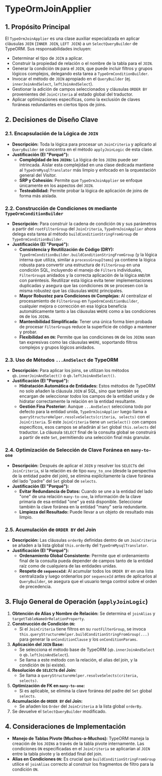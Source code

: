 # TypeOrmJoinApplier

## 1. Propósito Principal

El `TypeOrmJoinApplier` es una clase auxiliar especializada en aplicar cláusulas `JOIN` (`INNER JOIN`, `LEFT JOIN`) a un `SelectQueryBuilder` de TypeORM. Sus responsabilidades incluyen:

- Determinar el tipo de `JOIN` a aplicar.
- Construir la propiedad de relación o el nombre de la tabla para el `JOIN`.
- Generar la condición `ON` para el `JOIN`, que puede incluir filtros y grupos lógicos complejos, delegando esta tarea a `TypeOrmConditionBuilder`.
- Invocar el método de `JOIN` apropiado en el `QueryBuilder` (ej. `innerJoinAndSelect`, `leftJoinAndSelect`).
- Gestionar la adición de campos seleccionados y cláusulas `ORDER BY` provenientes del `JoinCriteria` al estado global del traductor.
- Aplicar optimizaciones específicas, como la exclusión de claves foráneas redundantes en ciertos tipos de joins.

## 2. Decisiones de Diseño Clave

### 2.1. Encapsulación de la Lógica de `JOIN`

- **Descripción:** Toda la lógica para procesar un `JoinCriteria` y aplicarlo al `QueryBuilder` se concentra en el método `applyJoinLogic` de esta clase.
- **Justificación (El "Porqué"):**
  - **Complejidad de los `JOIN`s:** La lógica de los `JOIN`s puede ser intrincada. Aislar esta complejidad en una clase dedicada mantiene al `TypeOrmMysqlTranslator` más limpio y enfocado en la orquestación general del Visitor.
  - **SRP y Cohesión:** Permite que `TypeOrmJoinApplier` se enfoque únicamente en los aspectos del `JOIN`.
  - **Testeabilidad:** Permite probar la lógica de aplicación de joins de forma más aislada.

### 2.2. Construcción de Condiciones `ON` mediante `TypeOrmConditionBuilder`

- **Descripción:** Para construir la cadena de condición `ON` y sus parámetros a partir del `rootFilterGroup` del `JoinCriteria`, `TypeOrmJoinApplier` ahora delega esta tarea al método `buildConditionStringFromGroup` de `TypeOrmConditionBuilder`.
- **Justificación (El "Porqué"):**
  - **Consistencia y Reutilización de Código (DRY):** `TypeOrmConditionBuilder.buildConditionStringFromGroup` (y la lógica interna que utiliza, similar a `processGroupItems`) ya contiene la lógica robusta para convertir una estructura de `FilterGroup` en una condición SQL, incluyendo el manejo de `Filter`s individuales, `FilterGroup`s anidados y la correcta aplicación de la lógica `AND`/`OR` con paréntesis. Reutilizar esta lógica evita tener implementaciones duplicadas y asegura que las condiciones `ON` se procesen con la misma robustez que las cláusulas `WHERE` principales.
  - **Mayor Robustez para Condiciones `ON` Complejas:** Al centralizar el procesamiento de `FilterGroup` en `TypeOrmConditionBuilder`, cualquier mejora o corrección en esa lógica beneficia automáticamente tanto a las cláusulas `WHERE` como a las condiciones `ON` de los `JOIN`s.
  - **Mantenibilidad Simplificada:** Tener una única forma bien probada de procesar `FilterGroup`s reduce la superficie de código a mantener y probar.
  - **Flexibilidad en `ON`:** Permite que las condiciones `ON` de los `JOIN`s sean tan expresivas como las cláusulas `WHERE`, soportando filtros complejos y grupos lógicos anidados.

### 2.3. Uso de Métodos `...AndSelect` de TypeORM

- **Descripción:** Para aplicar los joins, se utilizan los métodos `qb.innerJoinAndSelect()` o `qb.leftJoinAndSelect()`.
- **Justificación (El "Porqué"):**
  - **Hidratación Automática de Entidades:** Estos métodos de TypeORM no solo añaden la cláusula `JOIN` al SQL, sino que también se encargan de seleccionar _todos_ los campos de la entidad unida y de hidratar correctamente la relación en la entidad resultante.
  - **Gestión Fina Posterior:** Aunque `...AndSelect` selecciona todo por defecto para la entidad unida, `TypeOrmJoinApplier` luego llama a `queryStructureHelper.resolveSelects(criteria, selects)` con el `JoinCriteria`. Si este `JoinCriteria` tiene un `setSelect()` con campos específicos, esos campos se añadirán al `Set` global `this.selects` del traductor. La cláusula `SELECT` final de la consulta global se construirá a partir de este `Set`, permitiendo una selección final más granular.

### 2.4. Optimización de Selección de Clave Foránea en `many-to-one`

- **Descripción:** Después de aplicar el `JOIN` y resolver los `SELECT`s del `JoinCriteria`, si la relación es de tipo `many_to_one` (desde la perspectiva de la entidad padre del join), se elimina explícitamente la clave foránea del lado "padre" del `Set` global de `selects`.
- **Justificación (El "Porqué"):**
  - **Evitar Redundancia de Datos:** Cuando se une a la entidad del lado "one" de una relación `many-to-one`, la información de la clave primaria de esa entidad "one" ya está disponible. Seleccionar también la clave foránea en la entidad "many" sería redundante.
  - **Limpieza del Resultado:** Puede llevar a un objeto de resultado más limpio.

### 2.5. Acumulación de `ORDER BY` del Join

- **Descripción:** Las cláusulas `orderBy` definidas dentro de un `JoinCriteria` se añaden a la lista global `this.orderBy` del `TypeOrmMysqlTranslator`.
- **Justificación (El "Porqué"):**
  - **Ordenamiento Global Consistente:** Permite que el ordenamiento final de la consulta pueda depender de campos tanto de la entidad raíz como de cualquiera de las entidades unidas.
  - **Respeto de `sequenceId`:** Al acumular todos los `ORDER BY` en una lista centralizada y luego ordenarlos por `sequenceId` antes de aplicarlos al `QueryBuilder`, se asegura que el usuario tenga control sobre el orden de precedencia.

## 3. Flujo General de Operación (`applyJoinLogic`)

1.  **Obtención de Alias y Nombre de Relación:** Se determina el `joinAlias` y `targetTableNameOrRelationProperty`.
2.  **Construcción de Condición `ON`:**
    - Si el `JoinCriteria` tiene filtros en su `rootFilterGroup`, se invoca `this.queryStructureHelper.buildConditionStringFromGroup(...)` para generar la `onConditionClause` y los `onConditionParams`.
3.  **Aplicación del `JOIN` Base:**
    - Se selecciona el método base de TypeORM (`qb.innerJoinAndSelect` o `qb.leftJoinAndSelect`).
    - Se llama a este método con la relación, el alias del join, y la condición `ON` (si existe).
4.  **Resolución de `SELECT`s del Join:**
    - Se llama a `queryStructureHelper.resolveSelects(criteria, selects)`.
5.  **Optimización de FK en `many-to-one`:**
    - Si es aplicable, se elimina la clave foránea del padre del `Set` global `selects`.
6.  **Acumulación de `ORDER BY` del Join:**
    - Se añaden los `Order` del `JoinCriteria` a la lista global `orderBy`.
7.  Se devuelve el `SelectQueryBuilder` modificado.

## 4. Consideraciones de Implementación

- **Manejo de Tablas Pivote (Muchos-a-Muchos):** TypeORM maneja la creación de los `JOIN`s a través de la tabla pivote internamente. Las condiciones `ON` especificadas en el `JoinCriteria` se aplicarían al `JOIN` entre la tabla pivote y la entidad final del join.
- **Alias en Condiciones `ON`:** Es crucial que `buildConditionStringFromGroup` utilice el `joinAlias` correcto al construir los fragmentos de filtro para la condición `ON`.

